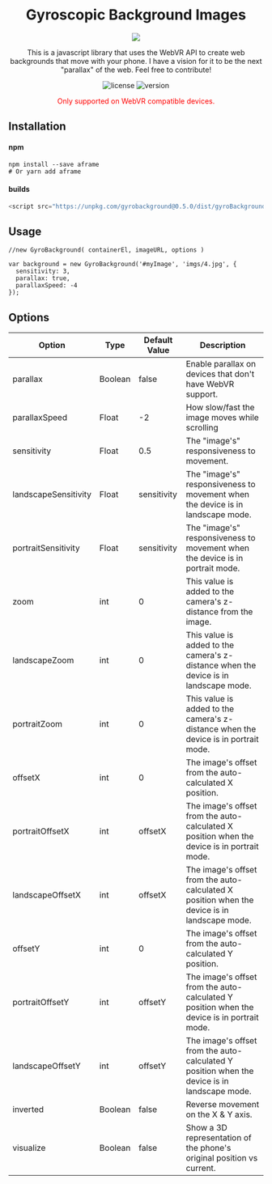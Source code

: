 <h1 align='center'>Gyroscopic Background Images</h1>
<p align='center'> <img src='http://gyroscopic-backgrounds.com/wp-content/uploads/2019/03/gyroBackground-400-1-e1551743354216.png'/> </p>

<p align='center'>
This is a javascript library that uses the WebVR API to create web backgrounds that move with your phone. I have a vision for it to be the next "parallax" of the web. Feel free to contribute!
</p>

<p align='center'>
  <img src='https://img.shields.io/github/license/Tino-F/gyroBackground.svg' alt='license'/>
  <img src='https://img.shields.io/npm/v/gyrobackground.svg' alt='version'/>
</p>

<p align='center'><span style='color:red'>Only supported on WebVR compatible devices.</span></p>

## Installation

#### npm

```
npm install --save aframe
# Or yarn add aframe
```

#### builds

```js
<script src="https://unpkg.com/gyrobackground@0.5.0/dist/gyroBackground.min.js"></script>
```

## Usage

```
//new GyroBackground( containerEl, imageURL, options )

var background = new GyroBackground('#myImage', 'imgs/4.jpg', {
  sensitivity: 3,
  parallax: true,
  parallaxSpeed: -4
});
```

## Options

|    Option   |  Type  | Default Value | Description |
|      --     |   --   |      --       |      --     |
| parallax | Boolean | false | Enable parallax on devices that don't have WebVR support. |
| parallaxSpeed | Float | -2 | How slow/fast the image moves while scrolling |
| sensitivity | Float | 0.5 | The "image's" responsiveness to movement. |
| landscapeSensitivity | Float | sensitivity | The "image's" responsiveness to movement when the device is in landscape mode. |
| portraitSensitivity | Float | sensitivity | The "image's" responsiveness to movement when the device is in portrait mode. |
| zoom | int | 0 | This value is added to the camera's z-distance from the image. |
| landscapeZoom | int | 0 | This value is added to the camera's z-distance when the device is in landscape mode. |
| portraitZoom | int | 0 | This value is added to the camera's z-distance when the device is in portrait mode. |
| offsetX | int | 0 | The image's offset from the auto-calculated X position. |
| portraitOffsetX | int | offsetX | The image's offset from the auto-calculated X position when the device is in portrait mode. |
| landscapeOffsetX | int | offsetX | The image's offset from the auto-calculated X position when the device is in landscape mode. |
| offsetY | int | 0 | The image's offset from the auto-calculated Y position. |
| portraitOffsetY | int | offsetY | The image's offset from the auto-calculated Y position when the device is in portrait mode. |
| landscapeOffsetY | int | offsetY | The image's offset from the auto-calculated Y position when the device is in landscape mode. |
| inverted | Boolean | false | Reverse movement on the X & Y axis. |
| visualize | Boolean | false | Show a 3D representation of the phone's original position vs current. |
